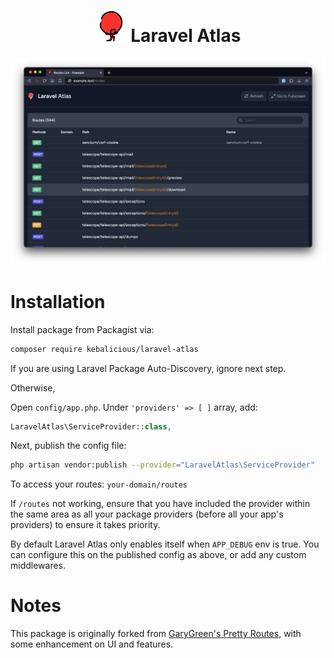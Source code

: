 <div align="center">
  
# <img src="https://raw.githubusercontent.com/kebalicious/laravel-atlas/master/logo.png" alt="logo" width="50"/> Laravel Atlas
</div>

![Laravel Atlas](https://raw.githubusercontent.com/kebalicious/laravel-atlas/master/sample.png)

# Installation

Install package from Packagist via:

```bash
composer require kebalicious/laravel-atlas
```

If you are using Laravel Package Auto-Discovery, ignore next step.

Otherwise,

Open `config/app.php`. Under `'providers' => [ ]` array, add:

```php
LaravelAtlas\ServiceProvider::class,
```

Next, publish the config file:

```bash
php artisan vendor:publish --provider="LaravelAtlas\ServiceProvider"
```

To access your routes: `your-domain/routes`

If `/routes` not working, ensure that you have included the provider within the same area as all your package providers (before all your app's providers) to ensure it takes priority.

By default Laravel Atlas only enables itself when `APP_DEBUG` env is true. You can configure this on the published config as above, or add any custom middlewares.


# Notes

This package is originally forked from [GaryGreen's Pretty Routes](https://github.com/garygreen/pretty-routes), with some enhancement on UI and features.

